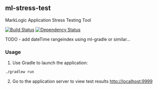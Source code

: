 ## ml-stress-test

MarkLogic Application Stress Testing Tool

[![Build Status](https://travis-ci.org/ableasdale/ml-stress-test.svg?branch=master)](https://travis-ci.org/ableasdale/ml-stress-test)
[![Dependency Status](https://www.versioneye.com/user/projects/5870c49a3ab1480033d8c19d/badge.svg?style=flat)](https://www.versioneye.com/user/projects/5870c49a3ab1480033d8c19d)

TODO - add dateTime rangeindex using ml-gradle or similar...

### Usage

1. Use Gradle to launch the application:

```bash
./gradlew run
```

2. Go to the application server to view test results [http://localhost:9999](http://localhost:9999)

